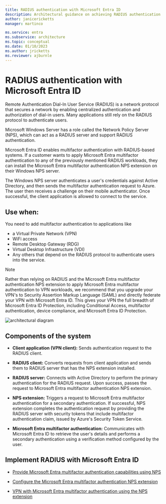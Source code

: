 ```yaml
---
title: RADIUS authentication with Microsoft Entra ID
description: Architectural guidance on achieving RADIUS authentication with Microsoft Entra ID.
author: janicericketts
manager: martinco

ms.service: entra
ms.subservice: architecture
ms.topic: conceptual
ms.date: 01/10/2023
ms.author: jricketts
ms.reviewer: ajburnle
---
```


# RADIUS authentication with Microsoft Entra ID

Remote Authentication Dial-In User Service (RADIUS) is a network protocol that secures a network by enabling centralized authentication and authorization of dial-in users. Many applications still rely on the RADIUS protocol to authenticate users.

Microsoft Windows Server has a role called the Network Policy Server (NPS), which can act as a RADIUS server and support RADIUS authentication.

Microsoft Entra ID enables multifactor authentication with RADIUS-based systems. If a customer wants to apply Microsoft Entra multifactor authentication to any of the previously mentioned RADIUS workloads, they can install the Microsoft Entra multifactor authentication NPS extension on their Windows NPS server.

The Windows NPS server authenticates a user's credentials against Active Directory, and then sends the multifactor authentication request to Azure. The user then receives a challenge on their mobile authenticator. Once successful, the client application is allowed to connect to the service.

## Use when:

You need to add multifactor authentication to applications like
- a Virtual Private Network (VPN)
- WiFi access
- Remote Desktop Gateway (RDG)
- Virtual Desktop Infrastructure (VDI)
- Any others that depend on the RADIUS protocol to authenticate users into the service.

> [!NOTE]
> Rather than relying on RADIUS and the Microsoft Entra multifactor authentication NPS extension to apply Microsoft Entra multifactor authentication to VPN workloads, we recommend that you upgrade your VPN's to Security Assertion Markup Language (SAML) and directly federate your VPN with Microsoft Entra ID. This gives your VPN the full breadth of Microsoft Entra ID Protection, including Conditional Access, multifactor authentication, device compliance, and Microsoft Entra ID Protection.

![architectural diagram](./media/authentication-patterns/radius-auth.png)

## Components of the system

- **Client application (VPN client):** Sends authentication request to the RADIUS client.

- **RADIUS client:** Converts requests from client application and sends them to RADIUS server that has the NPS extension installed.

- **RADIUS server:** Connects with Active Directory to perform the primary authentication for the RADIUS request. Upon success, passes the request to Microsoft Entra multifactor authentication NPS extension.

- **NPS extension:** Triggers a request to Microsoft Entra multifactor authentication for a secondary authentication. If successful, NPS extension completes the authentication request by providing the RADIUS server with security tokens that include multifactor authentication claim, issued by Azure's Security Token Service.

- **Microsoft Entra multifactor authentication:** Communicates with Microsoft Entra ID to retrieve the user's details and performs a secondary authentication using a verification method configured by the user.

<a name='implementradiuswith-azure-ad'></a>

## Implement RADIUS with Microsoft Entra ID

- [Provide Microsoft Entra multifactor authentication capabilities using NPS](~/identity/authentication/howto-mfa-nps-extension.md)

- [Configure the Microsoft Entra multifactor authentication NPS extension](~/identity/authentication/howto-mfa-nps-extension-advanced.md)

- [VPN with Microsoft Entra multifactor authentication using the NPS extension](~/identity/authentication/howto-mfa-nps-extension-vpn.md)
